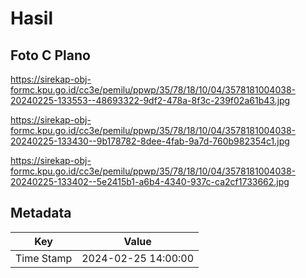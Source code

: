 # Hasil

## Foto C Plano

https://sirekap-obj-formc.kpu.go.id/cc3e/pemilu/ppwp/35/78/18/10/04/3578181004038-20240225-133553--48693322-9df2-478a-8f3c-239f02a61b43.jpg

https://sirekap-obj-formc.kpu.go.id/cc3e/pemilu/ppwp/35/78/18/10/04/3578181004038-20240225-133430--9b178782-8dee-4fab-9a7d-760b982354c1.jpg

https://sirekap-obj-formc.kpu.go.id/cc3e/pemilu/ppwp/35/78/18/10/04/3578181004038-20240225-133402--5e2415b1-a6b4-4340-937c-ca2cf1733662.jpg


## Metadata

| Key        | Value               |
| ---------- | ------------------- |
| Time Stamp | 2024-02-25 14:00:00 |




